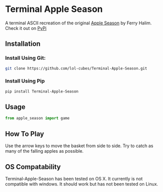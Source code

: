 # Terminal Apple Season

A terminal ASCII recreation of the original [Apple Season](http://www.ferryhalim.com/orisinal/g2/applegame.htm) by Ferry Halim. Check it out on [PyPi](https://pypi.org/project/Terminal-Apple-Season/)

## Installation

### Install Using Git:

```bash
git clone https://github.com/lol-cubes/Terminal-Apple-Season.git
```

### Install Using Pip

```bash
pip install Terminal-Apple-Season
```

## Usage

```python
from apple_season import game
```

## How To Play

Use the arrow keys to move the basket from side to side. Try to catch as many of the falling apples as possible.

## OS Compatability

Terminal-Apple-Season has been tested on OS X. It currently is not compatible with windows. It should work but has not been tested on Linux.
